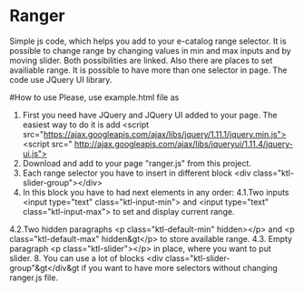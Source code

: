 # Ranger
Simple js code, which helps you add to your e-catalog range selector.
It is possible to change range by changing values in min and max inputs and by moving slider.
Both possibilities are linked. Also there are places to set availiable range. It is possible to have more than one selector in page. The code use JQuery UI library.

#How to use
Please, use example.html file as 

1. First you need have JQuery and JQuery UI added to your page. The easiest way to do it is add
    &lt;script src="https://ajax.googleapis.com/ajax/libs/jquery/1.11.1/jquery.min.js"></script>
    &lt;script src=" http://ajax.googleapis.com/ajax/libs/jqueryui/1.11.4/jquery-ui.js"></script>
2. Download and add to your page "ranger.js" from this project.
3. Each range selector you have to insert in different block 
    &lt;div class="ktl-slider-group">&lt;/div>
4. In this block you have to had next elements in any order:
 4.1.Two inputs &lt;input type="text" class="ktl-input-min"> and &lt;input type="text" class="ktl-input-max"> to set and display current range.

 4.2.Two hidden paragraphs &lt;p class="ktl-default-min" hidden>&lt;/p> and &lt;p class="ktl-default-max" hidden&gt&lt;/p> to store available range.
 4.3. Empty paragraph &lt;p class="ktl-slider">&lt;/p> in place, where you want to put slider.
8. You can use a lot of blocks &lt;div class="ktl-slider-group"&gt&lt;/div&gt  if you want to have more selectors without changing ranger.js file.
